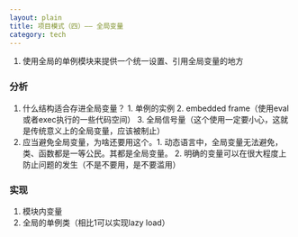 ```yaml
---
layout: plain
title: 项目模式（四）—— 全局变量
category: tech
---
```



1. 使用全局的单例模块来提供一个统一设置、引用全局变量的地方


### 分析

1. 什么结构适合存进全局变量？ 1. 单例的实例 2. embedded frame（使用eval或者exec执行的一些代码空间） 3. 全局信号量（这个使用一定要小心，这就是传统意义上的全局变量，应该被制止）
2. 应当避免全局变量，为啥还要用这个。1. 动态语言中，全局变量无法避免，类、函数都是一等公民。其都是全局变量。 2. 明确的变量可以在很大程度上防止问题的发生（不是不要用，是不要滥用）


### 实现

1. 模块内变量
2. 全局的单例类（相比1可以实现lazy load）


